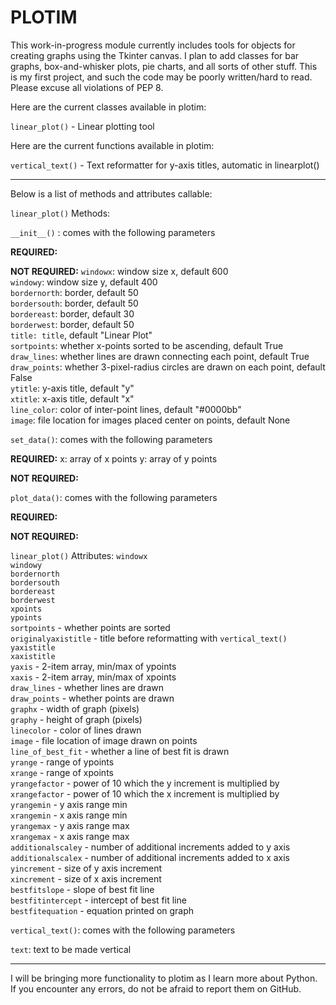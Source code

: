 PLOTIM
======

This work-in-progress module currently includes tools for objects for creating graphs using the Tkinter canvas.
I plan to add classes for bar graphs, box-and-whisker plots, pie charts, and all sorts of other stuff.
This is my first project, and such the code may be poorly written/hard to read. Please excuse all violations
of PEP 8.

Here are the current classes available in plotim:

`linear_plot()` - Linear plotting tool

Here are the current functions available in plotim:

`vertical_text()` - Text reformatter for y-axis titles, automatic in linearplot()

- - - - - - - - - - - - - - - - - - - - - - - - - - - - - - - - - - - - - - - - - - - - - - - - - - - - - - - - - - -

Below is a list of methods and attributes callable:

`linear_plot()` Methods:


`__init__()` : comes with the following parameters

**REQUIRED:**

**NOT REQUIRED:**
`windowx`: window size x, default 600  
`windowy`: window size y, default 400  
`bordernorth`: border, default 50  
`bordersouth`: border, default 50  
`bordereast`: border, default 30  
`borderwest`: border, default 50  
`title: title`, default "Linear Plot"  
`sortpoints`: whether x-points sorted to be ascending, default True  
`draw_lines`: whether lines are drawn connecting each point, default True  
`draw_points`: whether 3-pixel-radius circles are drawn on each point, default False  
`ytitle`: y-axis title, default "y"  
`xtitle`: x-axis title, default "x"  
`line_color`: color of inter-point lines, default "#0000bb"  
`image`: file location for images placed center on points, default None  


`set_data()`: comes with the following parameters

**REQUIRED:**
x: array of x points
y: array of y points

**NOT REQUIRED:**

`plot_data()`: comes with the following parameters

**REQUIRED:**

**NOT REQUIRED:**


`linear_plot()` Attributes:
`windowx`  
`windowy`  
`bordernorth`  
`bordersouth`  
`bordereast`  
`borderwest`  
`xpoints`  
`ypoints`  
`sortpoints` - whether points are sorted  
`originalyaxistitle` - title before reformatting with `vertical_text()`  
`yaxistitle`  
`xaxistitle`  
`yaxis` - 2-item array, min/max of ypoints  
`xaxis` - 2-item array, min/max of xpoints  
`draw_lines` - whether lines are drawn  
`draw_points` - whether points are drawn  
`graphx` - width of graph (pixels)  
`graphy` - height of graph (pixels)  
`linecolor` - color of lines drawn  
`image` - file location of image drawn on points  
`line_of_best_fit` - whether a line of best fit is drawn  
`yrange` - range of ypoints  
`xrange` - range of xpoints  
`yrangefactor` - power of 10 which the y increment is multiplied by  
`xrangefactor` - power of 10 which the x increment is multiplied by  
`yrangemin` - y axis range min  
`xrangemin` - x axis range min  
`yrangemax` - y axis range max  
`xrangemax` - x axis range max  
`additionalscaley` - number of additional increments added to y axis  
`additionalscalex` - number of additional increments added to x axis  
`yincrement` - size of y axis increment  
`xincrement` - size of x axis increment  
`bestfitslope` - slope of best fit line  
`bestfitintercept` - intercept of best fit line  
`bestfitequation` - equation printed on graph  


`vertical_text()`: comes with the following parameters

`text`: text to be made vertical

- - - - - - - - - - - - - - - - - - - - - - - - - - - - - - - - - - - - - - - - - - - - - - - - - - - - - - - - - - -

I will be bringing more functionality to plotim as I learn more about Python.
If you encounter any errors, do not be afraid to report them on GitHub.

